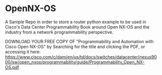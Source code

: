 # OpenNX-OS
A Sample Repo in order to store a router python example to be used in Cisco's Data Center Programmability Book around Open NX-OS and the industry from a network programmability perspective. 

DOWNLOAD YOUR FREE COPY OF "Programmability and Automation with Cisco Open NX-OS" by Searching for the title and clicking the PDF, or accessing it here: https://www.cisco.com/c/dam/en/us/td/docs/switches/datacenter/nexus9000/sw/open_nxos/programmability/guide/Programmability_Open_NX-OS.pdf 


